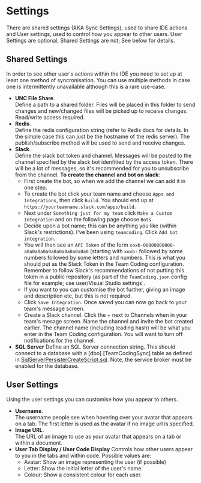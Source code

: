 # Settings

There are shared settings (AKA Sync Settings), used to share IDE actions and User settings, used to control how you appear to other users. User Settings are optional, Shared Settings are not; See below for details.

## Shared Settings

In order to see other user's actions within the IDE you need to set up at least one method of syncronisation. You can use multiple methods in case one is intermittently unavailable although this is a rare use-case.

- **UNC File Share**.  
Define a path to a shared folder. Files will be placed in this folder to send changes and new/changed files will be picked up to receive changes. Read/write access required.
- **Redis**.  
Define the redis configuration string (refer to Redis docs for details. In the simple case this can just be the hostname of the redis server). The publish/subscribe method will be used to send and receive changes.
- **Slack**.  
Define the slack bot token and channel. Messages will be posted to the channel specified by the slack bot idenfitied by the access token. There will be a lot of messages, so it's recommended for you to unsubscribe from the channel. **To create the channel and bot on slack**:
  - First create the bot, so when we add the channel we can add it in one step.
  - To create the bot click your team name and choose `Apps and Integrations`, then click `Build`. You should end up at `https://yourteamname.slack.com/apps/build`.
  - Next under `Something just for my team` click `Make a Custom Integration` and on the following page choose `Bots`.
  - Decide upon a bot name; this can be anything you like (within Slack's restrictions). I've been using `teamcoding`. Click `Add bot integration`.
  - You will then see an `API Token` of the form `xoxb-00000000000-a0a0a0a0a0a0a0a0a0a0a0a0` (starting with `xoxb-` followed by some numbers followed by some letters and numbers. This is what you should put as the Slack Token in the Team Coding configuration. Remember to follow Slack's recommendations of not putting this token in a public repository (as part of the `TeamCoding.json` config file for example; use user/Visual Studio settings`.
  - If you want to you can customise the bot further, giving an image and description etc, but this is not required.
  - Click `Save Integration`. Once saved you can now go back to your team's message screen.
  - Create a Slack channel. Click the + next to Channels when in your team's mesage screen. Name the channel and invite the bot created earlier. The channel name (including leading hash) will be what you enter in the Team Coding configuration. You will want to turn off notifications for the channel.
- **SQL Server**
Define an SQL Server connection string. This should connect to a database with a [dbo].[TeamCodingSync] table as defined in [SqlServerPersisterCreateScript.sql](https://github.com/georgeduckett/TeamCoding/blob/master/TeamCoding/Resources/SqlServerPersisterCreateScript.sql). Note, the service broker must be enabled for the database.

## User Settings

Using the user settings you can customise how you appear to others.

- **Username**.  
The username people see when hovering over your avatar that appears on a tab. The first letter is used as the avatar if no image url is specified.
- **Image URL**.  
The URL of an image to use as your avatar that appears on a tab or within a document.
- **User Tab Display / User Code Display**
Controls how other users appear to you in the tabs and within code. Possible values are:
  - Avatar: Show an image representing the user (if possible)
  - Letter: Show the initial letter of the user's name.
  - Colour: Show a consistent colour for each user.
